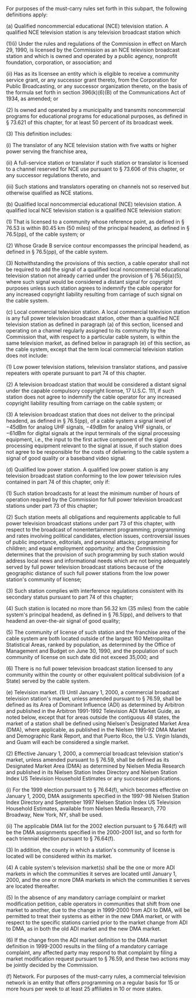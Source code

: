 For purposes of the must-carry rules set forth in this subpart, the following definitions apply:

(a) Qualified noncommercial educational (NCE) television station. A qualified NCE television station is any television broadcast station which

(1)(i) Under the rules and regulations of the Commission in effect on March 29, 1990, is licensed by the Commission as an NCE television broadcast station and which is owned and operated by a public agency, nonprofit foundation, corporation, or association; and

(ii) Has as its licensee an entity which is eligible to receive a community service grant, or any successor grant thereto, from the Corporation for Public Broadcasting, or any successor organization thereto, on the basis of the formula set forth in section 396(k)(6)(B) of the Communications Act of 1934, as amended; or

(2) Is owned and operated by a municipality and transmits noncommercial programs for educational programs for educational purposes, as defined in § 73.621 of this chapter, for at least 50 percent of its broadcast week.

(3) This definition includes:

(i) The translator of any NCE television station with five watts or higher power serving the franchise area,

(ii) A full-service station or translator if such station or translator is licensed to a channel reserved for NCE use pursuant to § 73.606 of this chapter, or any successor regulations thereto, and

(iii) Such stations and translators operating on channels not so reserved but otherwise qualified as NCE stations.
              

(b) Qualified local noncommercial educational (NCE) television station. A qualified local NCE television station is a qualified NCE television station:

(1) That is licensed to a community whose reference point, as defined in § 76.53 is within 80.45 km (50 miles) of the principal headend, as defined in § 76.5(pp), of the cable system; or

(2) Whose Grade B service contour encompasses the principal headend, as defined in § 76.5(pp), of the cable system.

(3) Notwithstanding the provisions of this section, a cable operator shall not be required to add the signal of a qualified local noncommercial educational television station not already carried under the provision of § 76.56(a)(5), where such signal would be considered a distant signal for copyright purposes unless such station agrees to indemnify the cable operator for any increased copyright liability resulting from carriage of such signal on the cable system.

(c) Local commercial television station. A local commercial television station is any full power television broadcast station, other than a qualified NCE television station as defined in paragraph (a) of this section, licensed and operating on a channel regularly assigned to its community by the Commission that, with respect to a particular cable system, is within the same television market, as defined below in paragraph (e) of this section, as the cable system, except that the term local commercial television station does not include:

(1) Low power television stations, television translator stations, and passive repeaters with operate pursuant to part 74 of this chapter.

(2) A television broadcast station that would be considered a distant signal under the capable compulsory copyright license, 17 U.S.C. 111, if such station does not agree to indemnify the cable operator for any increased copyright liability resulting from carriage on the cable system; or

(3) A television broadcast station that does not deliver to the principal headend, as defined in § 76.5(pp), of a cable system a signal level of −45dBm for analog UHF signals, −49dBm for analog VHF signals, or −61dBm for digital signals at the input terminals of the signal processing equipment, i.e., the input to the first active component of the signal processing equipment relevant to the signal at issue, if such station does not agree to be responsible for the costs of delivering to the cable system a signal of good quality or a baseband video signal.

(d) Qualified low power station. A qualified low power station is any television broadcast station conforming to the low power television rules contained in part 74 of this chapter, only if:

(1) Such station broadcasts for at least the minimum number of hours of operation required by the Commission for full power television broadcast stations under part 73 of this chapter;

(2) Such station meets all obligations and requirements applicable to full power television broadcast stations under part 73 of this chapter, with respect to the broadcast of nonentertainment programming; programming and rates involving political candidates, election issues, controversial issues of public importance, editorials, and personal attacks; programming for children; and equal employment opportunity; and the Commission determines that the provision of such programming by such station would address local news and informational needs which are not being adequately served by full power television broadcast stations because of the geographic distance of such full power stations from the low power station's community of license;

(3) Such station complies with interference regulations consistent with its secondary status pursuant to part 74 of this chapter;

(4) Such station is located no more than 56.32 km (35 miles) from the cable system's principal headend, as defined in § 76.5(pp), and delivers to that headend an over-the-air signal of good quality;

(5) The community of license of such station and the franchise area of the cable system are both located outside of the largest 160 Metropolitan Statistical Areas, ranked by population, as determined by the Office of Management and Budget on June 30, 1990, and the population of such community of license on such date did not exceed 35,000; and

(6) There is no full power television broadcast station licensed to any community within the county or other equivalent political subdivision (of a State) served by the cable system.
              

(e) Television market. (1) Until January 1, 2000, a commercial broadcast television station's market, unless amended pursuant to § 76.59, shall be defined as its Area of Dominant Influence (ADI) as determined by Arbitron and published in the Arbitron 1991-1992 Television ADI Market Guide, as noted below, except that for areas outside the contiguous 48 states, the market of a station shall be defined using Nielsen's Designated Market Area (DMA), where applicable, as published in the Nielsen 1991-92 DMA Market and Demographic Rank Report, and that Puerto Rico, the U.S. Virgin Islands, and Guam will each be considered a single market.

(2) Effective January 1, 2000, a commercial broadcast television station's market, unless amended pursuant to § 76.59, shall be defined as its Designated Market Area (DMA) as determined by Nielsen Media Research and published in its Nielsen Station Index Directory and Nielsen Station Index US Television Household Estimates or any successor publications.

(i) For the 1999 election pursuant to § 76.64(f), which becomes effective on January 1, 2000, DMA assignments specified in the 1997-98 Nielsen Station Index Directory and September 1997 Nielsen Station Index US Television Household Estimates, available from Nielsen Media Research, 770 Broadway, New York, NY, shall be used.
              

(ii) The applicable DMA list for the 2002 election pursuant to § 76.64(f) will be the DMA assignments specified in the 2000-2001 list, and so forth for each triennial election pursuant to § 76.64(f).

(3) In addition, the county in which a station's community of license is located will be considered within its market.

(4) A cable system's television market(s) shall be the one or more ADI markets in which the communities it serves are located until January 1, 2000, and the one or more DMA markets in which the communities it serves are located thereafter.

(5) In the absence of any mandatory carriage complaint or market modification petition, cable operators in communities that shift from one market to another, due to the change in 1999-2000 from ADI to DMA, will be permitted to treat their systems as either in the new DMA market, or with respect to the specific stations carried prior to the market change from ADI to DMA, as in both the old ADI market and the new DMA market.

(6) If the change from the ADI market definition to the DMA market definition in 1999-2000 results in the filing of a mandatory carriage complaint, any affected party may respond to that complaint by filing a market modification request pursuant to § 76.59, and these two actions may be jointly decided by the Commission.
              

(f) Network. For purposes of the must-carry rules, a commercial television network is an entity that offers programming on a regular basis for 15 or more hours per week to at least 25 affiliates in 10 or more states.

